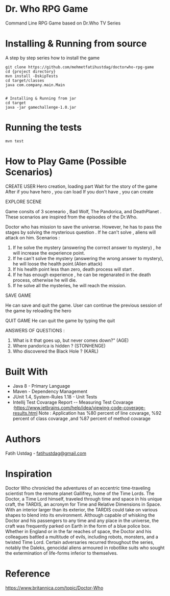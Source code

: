 # Dr. Who RPG Game
Command Line RPG Game based on Dr.Who TV Series

# Installing & Running from source

A step by step series how to install the game
```
git clone https://github.com/mehmetfatihustdag/doctorwho-rpg-game
cd {project directory}
mvn install -DskipTests
cd target/classes
java com.company.main.Main


# Installing & Running from jar
cd target
java -jar gamechallenge-1.0.jar

```
# Running the tests
```
mvn test
```
# How to Play Game (Possible Scenarios)

CREATE USER
Hero creation, loading part
Wait for the story of the game 
After if you have hero , you can load
If you don't have , you can create


EXPLORE SCENE

Game consits of 3 sceneario , Bad Wolf, The Pandorica, and DeathPlanet .
These scenarios are inspired from the episodes of the Dr.Who.

Doctor who has mission to save the universe. However, he has to pass the stages by solving the mysterious question . 
If he can't solve , aliens will attack on him. 
Scenarios : 

1. If he solve the mystery (answering the correct answer to mystery) , he will increase the experience point.
2. If he can't solve the mystery (answering the wrong answer to mystery), he will loose the health point.(Alien attack)
3. If his health point less than zero, death process will start . 
4. If he has enough experience , he can be regenarated in the death process, otherwise he will die.
5. If he solve all the mysteries, he will reach the mission. 


SAVE GAME 

He can save and quit the game. User can continue the previous session of the game by reloading the hero


QUIT GAME
He can quit the game by typing the quit


ANSWERS OF QUESTIONS  : 
   1. What is it that goes up, but never comes down?" (AGE)
   2. Where pandorica is hidden ? (STONHENGE)
   3. Who discovered the Black Hole ? (KARL)

# Built With


- Java 8 - Primary Language
- Maven - Dependency Management
- JUnit 1.4, System-Rules 1.18 - Unit Tests
- Intellij Test Covarage Report -- Measuring Test Covarage :https://www.jetbrains.com/help/idea/viewing-code-coverage-results.html
Note : Application has %80 percent of line covarage, %92 percent of class covarage ,and %87 percent of method covarage

# Authors

Fatih Ustdag - fatihustdag@gmail.com


# Inspiration

Doctor Who chronicled the adventures of an eccentric time-traveling scientist from the remote planet Gallifrey, home of the Time Lords. 
The Doctor, a Time Lord himself, traveled through time and space in his unique craft, the TARDIS, an acronym for Time and Relative Dimensions in Space. 
With an interior larger than its exterior, the TARDIS could take on various shapes to blend into its environment. 
Although capable of whisking the Doctor and his passengers to any time and any place in the universe, the craft was frequently parked on Earth in the form of a blue police box. 
Whether in England or in the far reaches of space, the Doctor and his colleagues battled a multitude of evils, including robots, monsters, and a twisted Time Lord. 
Certain adversaries recurred throughout the series, notably the Daleks, genocidal aliens armoured in robotlike suits who sought the extermination of life-forms inferior to themselves.


# Reference

 https://www.britannica.com/topic/Doctor-Who